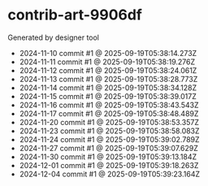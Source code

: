 # contrib-art-9906df
Generated by designer tool
- 2024-11-10 commit #1 @ 2025-09-19T05:38:14.273Z
- 2024-11-11 commit #1 @ 2025-09-19T05:38:19.276Z
- 2024-11-12 commit #1 @ 2025-09-19T05:38:24.061Z
- 2024-11-13 commit #1 @ 2025-09-19T05:38:28.773Z
- 2024-11-14 commit #1 @ 2025-09-19T05:38:34.128Z
- 2024-11-15 commit #1 @ 2025-09-19T05:38:39.017Z
- 2024-11-16 commit #1 @ 2025-09-19T05:38:43.543Z
- 2024-11-17 commit #1 @ 2025-09-19T05:38:48.489Z
- 2024-11-20 commit #1 @ 2025-09-19T05:38:53.357Z
- 2024-11-23 commit #1 @ 2025-09-19T05:38:58.083Z
- 2024-11-24 commit #1 @ 2025-09-19T05:39:02.789Z
- 2024-11-27 commit #1 @ 2025-09-19T05:39:07.629Z
- 2024-11-30 commit #1 @ 2025-09-19T05:39:13.184Z
- 2024-12-01 commit #1 @ 2025-09-19T05:39:18.263Z
- 2024-12-04 commit #1 @ 2025-09-19T05:39:23.164Z
